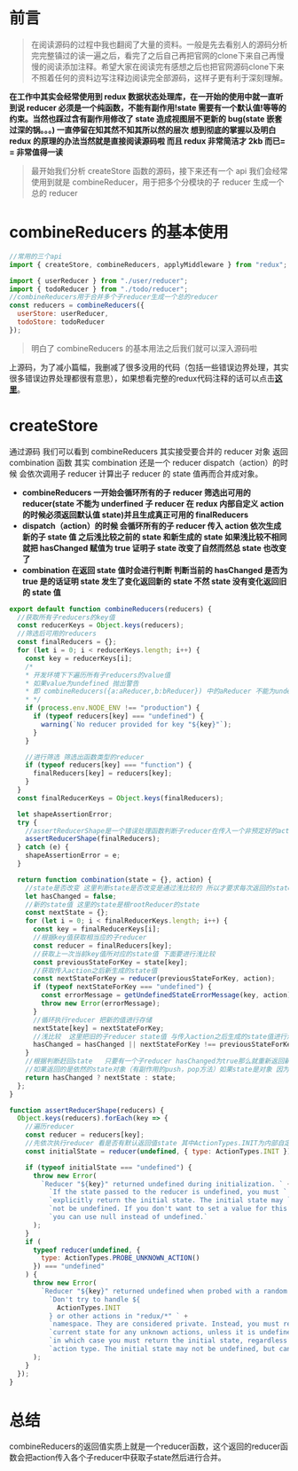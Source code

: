 # 前言

>在阅读源码的过程中我也翻阅了大量的资料。一般是先去看别人的源码分析完完整镇过的读一遍之后，看完了之后自己再把官网的clone下来自己再慢慢的阅读添加注释。希望大家在阅读完有感想之后也把官网源码clone下来不照着任何的资料边写注释边阅读完全部源码，这样子更有利于深刻理解。


**在工作中其实会经常使用到 redux 数据状态处理库，在一开始的使用中就一直听到说 reducer 必须是一个纯函数，不能有副作用!state 需要有一个默认值!等等的约束。当然也踩过含有副作用修改了 state 造成视图层不更新的 bug(state 嵌套过深的锅。。。) 一直停留在知其然不知其所以然的层次 想到彻底的掌握以及明白 redux 的原理的办法当然就是直接阅读源码啦 而且 redux 非常简洁才 2kb 而已= = 非常值得一读**

> 最开始我们分析 createStore 函数的源码，接下来还有一个 api 我们会经常使用到就是 combineReducer，用于把多个分模块的子 reducer 生成一个总的 reducer

# combineReducers 的基本使用

```javascript
//常用的三个api
import { createStore, combineReducers, applyMiddleware } from "redux";

import { userReducer } from "./user/reducer";
import { todoReducer } from "./todo/reducer";
//combineReducers用于合并多个子reducer生成一个总的reducer
const reducers = combineReducers({
  userStore: userReducer,
  todoStore: todoReducer
});
```

> 明白了 combineReducers 的基本用法之后我们就可以深入源码啦

上源码，为了减小篇幅，我删减了很多没用的代码（包括一些错误边界处理，其实很多错误边界处理都很有意思），如果想看完整的redux代码注释的话可以点击[**这里**](https://github.com/carrot-wu/Learn-Redux-Ecosystem "Markdown")。

# createStore

通过源码 我们可以看到 combineReducers 其实接受要合并的 reducer 对象 返回 combination 函数 其实 combination 还是一个 reducer dispatch（action）的时候 会依次调用子 reducer 计算出子 reducer 的 state 值再而合并成对象。

- **combineReducers 一开始会循环所有的子 reducer 筛选出可用的 reducer(state 不能为 underfined 子 reducer 在 redux 内部自定义 action 的时候必须返回默认值 state)并且生成真正可用的 finalReducers**
- **dispatch（action）的时候 会循环所有的子 reducer 传入 action 依次生成新的子 state 值 之后浅比较之前的 state 和新生成的 state 如果浅比较不相同就把 hasChanged 赋值为 true 证明子 state 改变了自然而然总 state 也改变了**
- **combination 在返回 state 值时会进行判断 判断当前的 hasChanged 是否为 true 是的话证明 state 发生了变化返回新的 state 不然 state 没有变化返回旧的 state 值**

```javascript
export default function combineReducers(reducers) {
  //获取所有子reducers的key值
  const reducerKeys = Object.keys(reducers);
  //筛选后可用的reducers
  const finalReducers = {};
  for (let i = 0; i < reducerKeys.length; i++) {
    const key = reducerKeys[i];
    /*
    * 开发环境下下遍历所有子reducers的value值
    * 如果value为undefined 抛出警告
    * 即 combineReducers({a:aReducer,b:bReducer}) 中的aReducer 不能为underfined
    * */
    if (process.env.NODE_ENV !== "production") {
      if (typeof reducers[key] === "undefined") {
        warning(`No reducer provided for key "${key}"`);
      }
    }

    //进行筛选 筛选出函数类型的reducer
    if (typeof reducers[key] === "function") {
      finalReducers[key] = reducers[key];
    }
  }
  const finalReducerKeys = Object.keys(finalReducers);

  let shapeAssertionError;
  try {
    //assertReducerShape是一个错误处理函数判断子reducer在传入一个非预定好的action时 是否会返回默认的state
    assertReducerShape(finalReducers);
  } catch (e) {
    shapeAssertionError = e;
  }

  return function combination(state = {}, action) {
    //state是否改变 这里判断state是否改变是通过浅比较的 所以才要求每次返回的state都是一个全新的对象
    let hasChanged = false;
    //新的state值 这里的state是根rootReducer的state
    const nextState = {};
    for (let i = 0; i < finalReducerKeys.length; i++) {
      const key = finalReducerKeys[i];
      //根据key值获取相当应的子reducer
      const reducer = finalReducers[key];
      //获取上一次当前key值所对应的state值 下面要进行浅比较
      const previousStateForKey = state[key];
      //获取传入action之后新生成的state值
      const nextStateForKey = reducer(previousStateForKey, action);
      if (typeof nextStateForKey === "undefined") {
        const errorMessage = getUndefinedStateErrorMessage(key, action);
        throw new Error(errorMessage);
      }
      //循环执行reducer 把新的值进行存储
      nextState[key] = nextStateForKey;
      //浅比较  这里把旧的子reducer state值 与传入action之后生成的state值进行浅比较 判断state是否改变了
      hasChanged = hasChanged || nextStateForKey !== previousStateForKey;
    }
    //根据判断赶回state   只要有一个子reducer hasChanged为true那么就重新返回新的nextState  所以这里揭示了为什么reducer必须是纯函数而且如果state改变了必须返回一个新的对象
    //如果返回的是依然的state对象（有副作用的push，pop方法）如果state是对象 因为nextStateForKey !== previousStateForKey比较的是引用 那么 hasChanged认为是false没有发生改变 自然而然下面返回的state依然是旧的state
    return hasChanged ? nextState : state;
  };
}

function assertReducerShape(reducers) {
  Object.keys(reducers).forEach(key => {
    //遍历reducer
    const reducer = reducers[key];
    //先依次执行reducer 看是否有默认返回值state 其中ActionTypes.INIT为内部自定义的action 自然而然的执行到default 如果返回undefined 抛出错误 state要有默认值
    const initialState = reducer(undefined, { type: ActionTypes.INIT });

    if (typeof initialState === "undefined") {
      throw new Error(
        `Reducer "${key}" returned undefined during initialization. ` +
          `If the state passed to the reducer is undefined, you must ` +
          `explicitly return the initial state. The initial state may ` +
          `not be undefined. If you don't want to set a value for this reducer, ` +
          `you can use null instead of undefined.`
      );
    }
    if (
      typeof reducer(undefined, {
        type: ActionTypes.PROBE_UNKNOWN_ACTION()
      }) === "undefined"
    ) {
      throw new Error(
        `Reducer "${key}" returned undefined when probed with a random type. ` +
          `Don't try to handle ${
            ActionTypes.INIT
          } or other actions in "redux/*" ` +
          `namespace. They are considered private. Instead, you must return the ` +
          `current state for any unknown actions, unless it is undefined, ` +
          `in which case you must return the initial state, regardless of the ` +
          `action type. The initial state may not be undefined, but can be null.`
      );
    }
  });
}
```
# 总结
combineReducers的返回值实质上就是一个reducer函数，这个返回的reducer函数会把action传入各个子reducer中获取子state然后进行合并。